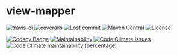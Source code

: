 # view-mapper
[![travis-ci](https://travis-ci.org/leeonky/view-mapper.svg?branch=master)](https://travis-ci.org/leeonky/view-mapper)
[![coveralls](https://img.shields.io/coveralls/github/leeonky/view-mapper.svg)](https://coveralls.io/github/leeonky/view-mapper)
[![Lost commit](https://img.shields.io/github/last-commit/leeonky/view-mapper.svg)](https://github.com/leeonky/view-mapper)
[![Maven Central](https://img.shields.io/maven-central/v/com.github.leeonky/view-mapper.svg)](https://search.maven.org/artifact/com.github.leeonky/view-mapper)
[![License](https://img.shields.io/badge/License-Apache%202.0-blue.svg)](https://opensource.org/licenses/Apache-2.0)

[![Codacy Badge](https://api.codacy.com/project/badge/Grade/1da1ddcf47c6469491cf79a085939fd0)](https://www.codacy.com/app/leeonky/view-mapper?utm_source=github.com&amp;utm_medium=referral&amp;utm_content=leeonky/view-mapper&amp;utm_campaign=Badge_Grade)
[![Maintainability](https://api.codeclimate.com/v1/badges/705feeca2310821bf688/maintainability)](https://codeclimate.com/github/leeonky/view-mapper/maintainability)
[![Code Climate issues](https://img.shields.io/codeclimate/issues/leeonky/view-mapper.svg)](https://codeclimate.com/github/leeonky/view-mapper/maintainability)
[![Code Climate maintainability (percentage)](https://img.shields.io/codeclimate/maintainability-percentage/leeonky/view-mapper.svg)](https://codeclimate.com/github/leeonky/view-mapper/maintainability)

